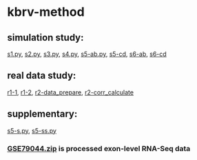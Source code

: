 # kbrv-method

## simulation study: 
[s1.py](https://github.com/sweetBugs/kbrv-method/blob/master/s1.py), [s2.py](https://github.com/sweetBugs/kbrv-method/blob/master/s2.py), [s3.py](https://github.com/sweetBugs/kbrv-method/blob/master/s3.py), [s4.py](https://github.com/sweetBugs/kbrv-method/blob/master/s4.py), [s5-ab.py](https://github.com/sweetBugs/kbrv-method/blob/master/s5-ab.py), [s5-cd](https://github.com/sweetBugs/kbrv-method/blob/master/s5-cd.py), [s6-ab](https://github.com/sweetBugs/kbrv-method/blob/master/s6-ab.py), [s6-cd](https://github.com/sweetBugs/kbrv-method/blob/master/s6-cd.py)

## real data study: 
[r1-1](https://github.com/sweetBugs/kbrv-method/blob/master/r1-1.py), [r1-2](https://github.com/sweetBugs/kbrv-method/blob/master/r1-2.py), [r2-data_prepare](https://github.com/sweetBugs/kbrv-method/blob/master/r2-data_prepare.py), [r2-corr_calculate](https://github.com/sweetBugs/kbrv-method/blob/master/r2-corr_calculate.py) 

## supplementary:
[s5-s.py](https://github.com/sweetBugs/kbrv-method/blob/master/s5-s.py), [s5-ss.py](https://github.com/sweetBugs/kbrv-method/blob/master/s5-ss.py)

### [GSE79044.zip](https://github.com/sweetBugs/kbrv-method/blob/master/GSE79044.zip) is processed exon-level RNA-Seq data
